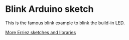 # Blink Arduino sketch

This is the famous blink example to blink the build-in LED.

[More Erriez sketches and libraries](https://github.com/Erriez/ArduinoLibrariesAndSketches)
